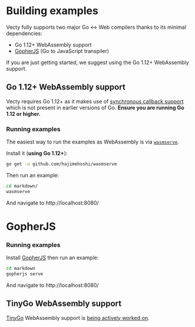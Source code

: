 # Building examples

Vecty fully supports two major Go <-> Web compilers thanks to its minimal dependencies:

- Go 1.12+ WebAssembly support
- [GopherJS](https://github.com/gopherjs/gopherjs) (Go to JavaScript transpiler)

If you are just getting started, we suggest using the Go 1.12+ WebAssembly support.

## Go 1.12+ WebAssembly support

Vecty requires Go 1.12+ as it makes use of [synchronous callback support](https://go-review.googlesource.com/c/go/+/142004) which is not present in earlier versions of Go. **Ensure you are running Go 1.12 or higher.**

### Running examples

The easiest way to run the examples as WebAssembly is via [`wasmserve`](https://github.com/hajimehoshi/wasmserve).

Install it (**using Go 1.12+**):

```bash
go get -u github.com/hajimehoshi/wasmserve
```

Then run an example:

```bash
cd markdown/
wasmserve
```

And navigate to http://localhost:8080/

# GopherJS

### Running examples

Install [GopherJS](https://github.com/gopherjs/gopherjs#installation-and-usage) then run an example:

```bash
cd markdown
gopherjs serve
```

And navigate to http://localhost:8080/

## TinyGo WebAssembly support

[TinyGo](https://github.com/tinygo-org/tinygo) WebAssembly support is [being actively worked on](https://github.com/tinygo-org/tinygo/issues/93).
